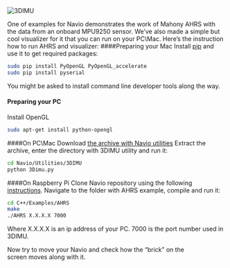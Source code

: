 ![3DIMU](http://www.emlid.com/wp-content/uploads/2014/10/3DIMU.png)


One of examples for Navio demonstrates the work of Mahony AHRS with the data from an onboard MPU9250 sensor. We’ve also made a simple but cool visualizer for it that you can run on your PC\Mac. Here’s the instruction how to run AHRS and visualizer:
####Preparing your Mac
Install [pip](https://pip.pypa.io/en/latest/installing.html) and use it to get required packages:

```bash
sudo pip install PyOpenGL PyOpenGL_accelerate
sudo pip install pyserial
```

You might be asked to install command line developer tools along the way.

#### Preparing your PC

Install OpenGL
```bash
sudo apt-get install python-opengl
```

####On PC\Mac
Download [the archive with Navio utilities](https://github.com/emlid/Navio/archive/master.zip)
Extract the archive, enter the directory with 3DIMU utility and run it:

```bash
cd Navio/Utilities/3DIMU
python 3Dimu.py
```
####On Raspberry Pi
Clone Navio repository using the following [instructions](navio-repository-cloning/).
Navigate to the folder with AHRS example, compile and run it:

```bash
cd C++/Examples/AHRS
make
./AHRS X.X.X.X 7000
```

Where X.X.X.X is an ip address of your PC. 7000 is the port number used in 3DIMU.

Now try to move your Navio and check how the “brick” on the screen moves along with it.
